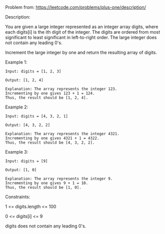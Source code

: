 Problem from: https://leetcode.com/problems/plus-one/description/

Description:

You are given a large integer represented as an integer array digits, where each digits[i] is the ith digit of the integer. 
The digits are ordered from most significant to least significant in left-to-right order. The large integer does not contain any leading 0's.

Increment the large integer by one and return the resulting array of digits.

 

Example 1:

    Input: digits = [1, 2, 3]

    Output: [1, 2, 4]

    Explanation: The array represents the integer 123.
    Incrementing by one gives 123 + 1 = 124.
    Thus, the result should be [1, 2, 4].


Example 2:

    Input: digits = [4, 3, 2, 1]

    Output: [4, 3, 2, 2]

    Explanation: The array represents the integer 4321.
    Incrementing by one gives 4321 + 1 = 4322.
    Thus, the result should be [4, 3, 2, 2].


Example 3:

    Input: digits = [9]

    Output: [1, 0]

    Explanation: The array represents the integer 9.
    Incrementing by one gives 9 + 1 = 10.
    Thus, the result should be [1, 0].
 

Constraints:

1 <= digits.length <= 100

0 <= digits[i] <= 9

digits does not contain any leading 0's.